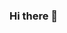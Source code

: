 ### Hi there 👋

<!--
**AdkhamovaMunissa/AdkhamovaMunissa** is a ✨ _special_ ✨ repository because its `README.md` (this file) appears on your GitHub profile.

Here are some ideas to get you started:

- 🔭 I’m Munissa, a CS student at CUHK 
- 🌱 I’m currently interested in web development and learning new tools related to it
-->
